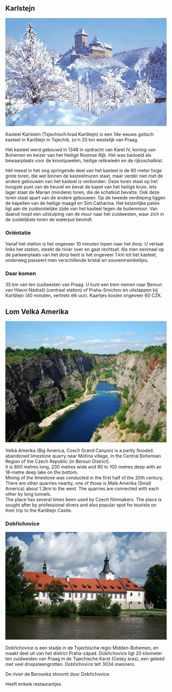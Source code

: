 ## Karlstejn

![](assets/bddf684afbe3494dc8abea12455fc630.jpg)

Kasteel Karlstein (Tsjechisch:hrad Karlštejn) is een 14e-eeuws gotisch kasteel in Karlštejn in Tsjechië, zo'n 20 km westelijk van Praag.

Het kasteel werd gebouwd in 1348 in opdracht van Karel IV, koning van Bohemen en keizer van het Heilige Roomse Rijk. Het was bedoeld als bewaarplaats voor de kroonjuwelen, heilige relikwieën en de rijksschatkist.

Het meest in het oog springende deel van het kasteel is de 60 meter hoge grote toren, die wel binnen de kasteelmuren staat, maar verder niet met de andere gebouwen van het kasteel is verbonden. Deze toren staat op het hoogste punt van de heuvel en bevat de kapel van het heilige kruis. Iets lager staat de Marian (mindere) toren, die de schatkist bevatte. Ook deze toren staat apart van de andere gebouwen. Op de tweede verdieping liggen de kapellen van de heilige maagd en Sint Catharina. Het keizerlijke paleis ligt aan de zuidoostelijke zijde van het kasteel tegen de buitenmuur. Van daaruit loopt een uitstulping van de muur naar het zuidwesten, waar zich in de zuidelijkste toren de waterput bevindt.

### Oriëntatie
Vanaf het station is het ongeveer 10 minuten lopen naar het dorp. U verlaat links het station, steekt de rivier over en gaat rechtsaf. Als men eenmaal op de parkeerplaats van het dorp bent is het ongeveer 1 km tot het kasteel, onderweg passeert men verschillende kristal en souvenirwinkeltjes.

### Daar komen
35 km van ten zuidwesten van Praag. U kunt een trein nemen naar Beroun van Hlavní Nádraží (centraal station) of Praha-Smíchov en uitstappen bij Karlštejn (40 minuten, vertrekt elk uur). Kaartjes kosten ongeveer 60 CZK.


## Lom Velká Amerika

![](assets/15070-lom-velka-amerika-1200x900.jpg)

Velká Amerika (Big America, Czech Grand Canyon) is a partly flooded, abandoned limestone quarry near Mořina village, in the Central Bohemian Region of the Czech Republic (in Beroun District).  
It is 800 metres long, 200 metres wide and 80 to 100 metres deep with an 18-metre deep lake on the bottom.  
Mining of the limestone was conducted in the first half of the 20th century. There are other quarries nearby, one of those is Malá Amerika (Small America) about 1.3km to the west. The quarries are connected with each other by long tunnels.  
The place has several times been used by Czech filmmakers. The place is sought after by professional divers and also popular spot for tourists on their trip to the Karlštejn Castle.

### Dobřichovice

![](assets/dobrichovice3velka.jpg)

Dobřichovice is een stadje in de Tsjechische regio Midden-Bohemen, en maakt deel uit van het district Praha-západ. Dobřichovice ligt 20 kilometer ten zuidwesten van Praag in de Tsjechische Karst (Cesky kras), een gebied met veel druipsteengrotten. Dobřichovice telt 3034 inwoners.

De rivier de Berounka stroomt door Dobřichovice.
 
Heeft enkele restaurantjes